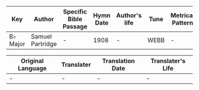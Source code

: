Key | Author   | Specific Bible Passage     |Hymn Date |Author's life |Tune |Metrical Pattern   |Composer/Source
-- | --------- | ---------------------------|----------|--------------|-----|-------------------|-------------  
B♭ Major |Samuel Partridge |- |1908 |- |WEBB |- |Geo. J. Webb

Original Language | Translater | Translation Date   | Translater's Life  
----------------- | --------- | --------------------|-------------     
\- |- |- |-
